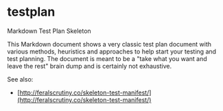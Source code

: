 testplan
========

Markdown Test Plan Skeleton   

This Markdown document shows a very classic test plan document with various methods, heuristics and approaches to help start your testing and test planning. The document is meant to be a "take what you want and leave the rest" brain dump and is certainly not exhaustive.    

See also:   

- [http://feralscrutiny.co/skeleton-test-manifest/](http://feralscrutiny.co/skeleton-test-manifest/)
